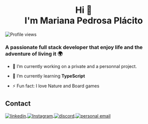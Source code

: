 <div align="center">

# <strong>Hi 👋<br>I'm Mariana Pedrosa Plácito</strong>

</div>

<img src="https://komarev.com/ghpvc/?username=placitoo&color=blue" alt="Profile views" />


### A passionate full stack developer that enjoy life and the adventure of living it 🌍  

- 🔭 I’m currently working on a private and a personnal project.







- 🌱 I’m currently learning **TypeScript**





- ⚡ Fun fact: I love Nature and Board games
<!--
**Placito/Placito** is a ✨ _special_ ✨ repository because its `README.md` (this file) appears on your GitHub profile.

Here are some ideas to get you started:

- 🔭 I’m currently working on [Bycicle_shop](https://github.com/4GeeksAcademy/Bycicle_shop)
- 🌱 I’m currently learning **Full-Stack Software Developer at 4Geeks**
- 👯 I’m looking to collaborate on ...
- 🤔 I’m looking for help with ...
- 💬 Ask me about ...
- 📫 How to reach me: **mariana.placito@gmail.com**
- 😄 Pronouns: ...
- ⚡ Fun fact: ...
-->


## Contact

<a href="https://www.linkedin.com/in/mariana-pl%C3%A1cito-a4242177/" target="_blank">
  <img align="center" src="https://img.shields.io/badge/-Linkedin-05122A?style=flat&logo=linkedin" alt="linkedin"/>
</a>
<a href="https://www.instagram.com/mplacito/" target="_blank">
  <img align="center" src="https://img.shields.io/badge/-Instagram-05122A?style=flat&logo=Instagram&logoColor=white" alt="Instagram"/>
</a>
<a href="https://discord.com/channels/@me" target="_blank">
  <img align="center" src="https://img.shields.io/badge/-Discord-05122A?style=flat&logo=discord&logoColor=white" alt="discord"/>
</a>
<!-- To make the email links work and open an email client when clicked, you should use the mailto: protocol in your HTML anchor (<a>) tags. This protocol allows you to create a link that opens the user's default email client with the email address pre-filled, ready to send a message. -->
<a href="mailto:mariana.placito@gmail.com" target="_blank">
    <img align="center" src="https://img.shields.io/badge/-Email-05122A?style=flat&logo=gmail" alt="personal email"/>
</a>

